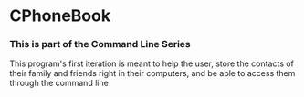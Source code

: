 # CPhoneBook

### This is part of the Command Line Series

This program's first iteration is meant to help the user, store the contacts of their family and friends right in their computers, and be able to access them through the command line
